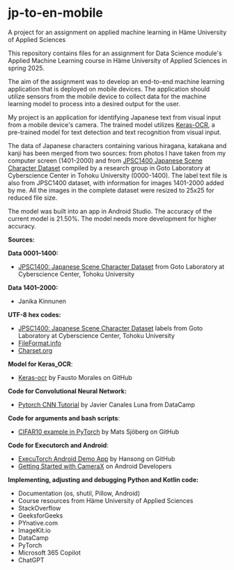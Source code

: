 # jp-to-en-mobile
A project for an assignment on applied machine learning in Häme University of Applied Sciences

This repository contains files for an assignment for Data Science module's Applied Machine Learning course in Häme University of Applied Sciences in spring 2025.

The aim of the assignment was to develop an end-to-end machine learning application that is deployed on mobile devices. The application should utilize sensors from the mobile device to collect data for the machine learning model to process into a desired output for the user.

My project is an application for identifying Japanese text from visual input from a mobile device's camera. The trained model utilizes [Keras-OCR](https://github.com/faustomorales/keras-ocr), a pre-trained model for text detection and text recognition from visual input.

The data of Japanese characters containing various hiragana, katakana and kanji has been merged from two sources: from photos I have taken from my computer screen (1401-2000) and from [JPSC1400 Japanese Scene Character Dataset](https://www.imglab.org/db/) compiled by a research group in Goto Laboratory at Cyberscience Center in Tohoku University (0000-1400). The label text file is also from JPSC1400 dataset, with information for images 1401-2000 added by me. All the images in the complete dataset were resized to 25x25 for reduced file size.

The model was built into an app in Android Studio. The accuracy of the current model is 21.50%. The model needs more development for higher accuracy.

**Sources:**

**Data 0001–1400:**
- [JPSC1400: Japanese Scene Character Dataset](https://www.imglab.org/db/) from Goto Laboratory at Cyberscience Center, Tohoku University

**Data 1401–2000:**
- Janika Kinnunen

**UTF-8 hex codes:**
- [JPSC1400: Japanese Scene Character Dataset](https://www.imglab.org/db/) labels from Goto Laboratory at Cyberscience Center, Tohoku University
- [FileFormat.info](https://www.fileformat.info/)
- [Charset.org](https://www.charset.org/)

**Model for Keras_OCR**:
- [Keras-ocr](https://github.com/faustomorales/keras-ocr) by Fausto Morales on GitHub

**Code for Convolutional Neural Network:**
 - [Pytorch CNN Tutorial](https://www.datacamp.com/tutorial/pytorch-cnn-tutorial) by Javier Canales Luna from DataCamp

 **Code for arguments and bash scripts**:
 - [CIFAR10 example in PyTorch](https://github.com/mvsjober/pytorch-cifar10-example) by Mats Sjöberg on GitHub

 **Code for Executorch and Android**:
 - [ExecuTorch Android Demo App](https://github.com/pytorch-labs/executorch-examples/tree/main/dl3/android/DeepLabV3Demo) by Hansong on GitHub
 - [Getting Started with CameraX](https://developer.android.com/codelabs/camerax-getting-started) on Android Developers

**Implementing, adjusting and debugging Python and Kotlin code:**
- Documentation (os, shutil, Pillow, Android)
- Course resources from Häme University of Applied Sciences
- StackOverflow
- GeeksforGeeks
- PYnative.com
- ImageKit.io
- DataCamp
- PyTorch
- Microsoft 365 Copilot
- ChatGPT
